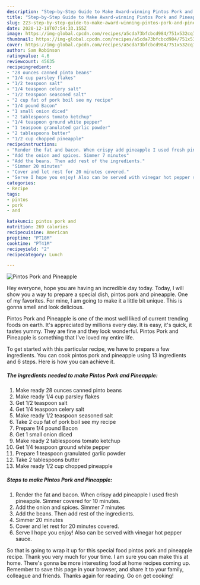 ```yaml
---
description: "Step-by-Step Guide to Make Award-winning Pintos Pork and Pineapple"
title: "Step-by-Step Guide to Make Award-winning Pintos Pork and Pineapple"
slug: 223-step-by-step-guide-to-make-award-winning-pintos-pork-and-pineapple
date: 2020-12-18T07:54:33.155Z
image: https://img-global.cpcdn.com/recipes/a5cda73bfcbcd984/751x532cq70/pintos-pork-and-pineapple-recipe-main-photo.jpg
thumbnail: https://img-global.cpcdn.com/recipes/a5cda73bfcbcd984/751x532cq70/pintos-pork-and-pineapple-recipe-main-photo.jpg
cover: https://img-global.cpcdn.com/recipes/a5cda73bfcbcd984/751x532cq70/pintos-pork-and-pineapple-recipe-main-photo.jpg
author: Sam Robinson
ratingvalue: 4.6
reviewcount: 45635
recipeingredient:
- "28 ounces canned pinto beans"
- "1/4 cup parsley flakes"
- "1/2 teaspoon salt"
- "1/4 teaspoon celery salt"
- "1/2 teaspoon seasoned salt"
- "2 cup fat of pork boil see my recipe"
- "1/4 pound Bacon"
- "1 small onion diced"
- "2 tablespoons tomato ketchup"
- "1/4 teaspoon ground white pepper"
- "1 teaspoon granulated garlic powder"
- "2 tablespoons butter"
- "1/2 cup chopped pineapple"
recipeinstructions:
- "Render the fat and bacon. When crispy add pineapple I used fresh pineapple. Simmer covered for 10 minutes."
- "Add the onion and spices. Simmer 7 minutes"
- "Add the beans. Then add rest of the ingredients."
- "Simmer 20 minutes"
- "Cover and let rest for 20 minutes covered."
- "Serve I hope you enjoy! Also can be served with vinegar hot pepper sauce."
categories:
- Recipe
tags:
- pintos
- pork
- and

katakunci: pintos pork and 
nutrition: 269 calories
recipecuisine: American
preptime: "PT18M"
cooktime: "PT41M"
recipeyield: "2"
recipecategory: Lunch

---
```



![Pintos Pork and Pineapple](https://img-global.cpcdn.com/recipes/a5cda73bfcbcd984/751x532cq70/pintos-pork-and-pineapple-recipe-main-photo.jpg)

Hey everyone, hope you are having an incredible day today. Today, I will show you a way to prepare a special dish, pintos pork and pineapple. One of my favorites. For mine, I am going to make it a little bit unique. This is gonna smell and look delicious.



Pintos Pork and Pineapple is one of the most well liked of current trending foods on earth. It's appreciated by millions every day. It is easy, it's quick, it tastes yummy. They are fine and they look wonderful. Pintos Pork and Pineapple is something that I've loved my entire life.


To get started with this particular recipe, we have to prepare a few ingredients. You can cook pintos pork and pineapple using 13 ingredients and 6 steps. Here is how you can achieve it.

<!--inarticleads1-->

##### The ingredients needed to make Pintos Pork and Pineapple:

1. Make ready 28 ounces canned pinto beans
1. Make ready 1/4 cup parsley flakes
1. Get 1/2 teaspoon salt
1. Get 1/4 teaspoon celery salt
1. Make ready 1/2 teaspoon seasoned salt
1. Take 2 cup fat of pork boil see my recipe
1. Prepare 1/4 pound Bacon
1. Get 1 small onion diced
1. Make ready 2 tablespoons tomato ketchup
1. Get 1/4 teaspoon ground white pepper
1. Prepare 1 teaspoon granulated garlic powder
1. Take 2 tablespoons butter
1. Make ready 1/2 cup chopped pineapple




<!--inarticleads2-->

##### Steps to make Pintos Pork and Pineapple:

1. Render the fat and bacon. When crispy add pineapple I used fresh pineapple. Simmer covered for 10 minutes.
1. Add the onion and spices. Simmer 7 minutes
1. Add the beans. Then add rest of the ingredients.
1. Simmer 20 minutes
1. Cover and let rest for 20 minutes covered.
1. Serve I hope you enjoy! Also can be served with vinegar hot pepper sauce.




So that is going to wrap it up for this special food pintos pork and pineapple recipe. Thank you very much for your time. I am sure you can make this at home. There's gonna be more interesting food at home recipes coming up. Remember to save this page in your browser, and share it to your family, colleague and friends. Thanks again for reading. Go on get cooking!
